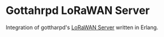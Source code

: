# Gottahrpd LoRaWAN Server
Integration of gottharpd's [LoRaWAN Server](https://github.com/gotthardp/lorawan-server) written in Erlang.
